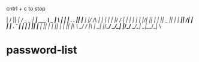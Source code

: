 




cntrl + c to stop



|  \/  ||  ___|_   _/ _ \_   _|  ___| ___ \  _  | \ | |
| .  . || |__   | |/ /_\ \| | | |__ | |_/ / | | |  \| |
| |\/| ||  __|  | ||  _  || | |  __||    /| | | | . ` |
| |  | || |___  | || | | || | | |___| |\ \\ \_/ / |\  |
\_|  |_/\____/  \_/\_| |_/\_/ \____/\_| \_|\___/\_| \







# password-list
